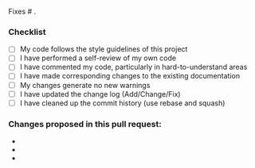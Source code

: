 Fixes # .

### Checklist

- [ ] My code follows the style guidelines of this project
- [ ] I have performed a self-review of my own code
- [ ] I have commented my code, particularly in hard-to-understand areas
- [ ] I have made corresponding changes to the existing documentation
- [ ] My changes generate no new warnings
- [ ] I have updated the change log (Add/Change/Fix)
- [ ] I have cleaned up the commit history (use rebase and squash)

### Changes proposed in this pull request:

-
-
-
